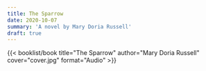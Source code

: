 ```yaml
---
title: The Sparrow
date: 2020-10-07
summary: 'A novel by Mary Doria Russell'
draft: true
---
```


{{< booklist/book
title="The Sparrow"
author="Mary Doria Russell"
cover="cover.jpg"
format="Audio" >}}

